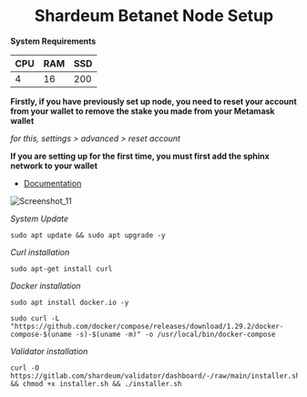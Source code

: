 <h1 align="center">Shardeum Betanet Node Setup </h1>

**System Requirements**

|  CPU  |    RAM     |     SSD    |  
|-------|------------|------------|
|    4  |     16     |    200     |

**Firstly, if you have previously set up node, you need to reset your account from your wallet to remove the stake you made from your Metamask wallet**

*for this,  settings > advanced > reset account*

**If you are setting up for the first time, you must first add the sphinx network to your wallet**
* [Documentation](https://docs.shardeum.org/network/endpoints)

![Screenshot_11](https://user-images.githubusercontent.com/100621008/227813008-6861255d-d594-47f3-9dd8-d5906d939ea2.jpg)

*System Update*
```
sudo apt update && sudo apt upgrade -y
```
*Curl installation*
```
sudo apt-get install curl
```
*Docker installation*
```
sudo apt install docker.io -y
```
```
sudo curl -L "https://github.com/docker/compose/releases/download/1.29.2/docker-compose-$(uname -s)-$(uname -m)" -o /usr/local/bin/docker-compose
```
*Validator installation*
```
curl -O https://gitlab.com/shardeum/validator/dashboard/-/raw/main/installer.sh && chmod +x installer.sh && ./installer.sh
```




